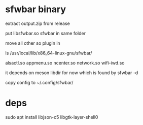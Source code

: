 # sfwbar binary

extract output.zip from release

put libsfwbar.so  sfwbar in same folder

move all other so plugin in 

 ls /usr/local/lib/x86_64-linux-gnu/sfwbar/
 
alsactl.so  appmenu.so	ncenter.so  network.so	wifi-iwd.so

it depends on meson libdir for now which is found by sfwbar -d

copy config to ~/.config/sfwbar/

# deps
sudo apt install libjson-c5 libgtk-layer-shell0
